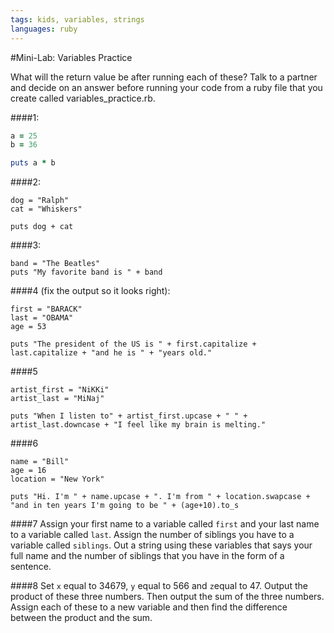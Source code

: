 ```yaml
---
tags: kids, variables, strings
languages: ruby
---
```


#Mini-Lab: Variables Practice

What will the return value be after running each of these? Talk to a partner and decide on an answer before running your code from a ruby file that you create called variables_practice.rb.

####1:
```ruby
a = 25
b = 36

puts a * b
```

####2:
```
dog = "Ralph"
cat = "Whiskers"

puts dog + cat
```

####3:
```
band = "The Beatles"
puts "My favorite band is " + band 
```

####4 (fix the output so it looks right):
```
first = "BARACK"
last = "OBAMA"
age = 53

puts "The president of the US is " + first.capitalize + last.capitalize + "and he is " + "years old."
```

####5
```
artist_first = "NiKKi"
artist_last = "MiNaj"

puts "When I listen to" + artist_first.upcase + " " + artist_last.downcase + "I feel like my brain is melting."
```

####6
```
name = "Bill"
age = 16
location = "New York"

puts "Hi. I'm " + name.upcase + ". I'm from " + location.swapcase + "and in ten years I'm going to be " + (age+10).to_s
```

####7
Assign your first name to a variable called `first` and your last name to a variable called `last`. Assign the number of siblings you have to a variable called `siblings`. Out a string using these variables that says your full name and the number of siblings that you have in the form of a sentence.

####8
Set `x` equal to 34679, `y` equal to 566 and `z`equal to 47. Output the product of these three numbers. Then output the sum of the three numbers. Assign each of these to a new variable and then find the difference between the product and the sum.
